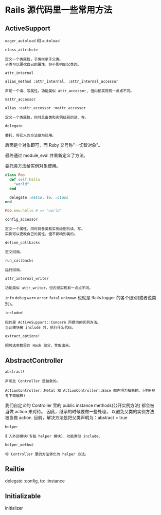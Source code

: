 # Rails 源代码里一些常用方法

## ActiveSupport

`eager_autoload` 和 `autoload`

`class_attribute`

```
定义一个类属性，子类继承于父类。
子类可以更改自己的属性，但不影响到父类的。
```

`attr_internal`

```
alias_method :attr_internal, :attr_internal_accessor

声明一个读、写属性，功能类似 attr_accessor, 但内部实现有一点点不同。
```

`mattr_accessor`

```
alias :cattr_accessor :mattr_accessor

定义一个类属性，同时具备类和实例级别的读、写。
```

`delegate`

```
委托，将它人的方法做为已用。
```

后面是个对象即可，而 Ruby 又号称"一切皆对象"。

最终通过 module_eval 并重新定义了方法。

委托类方法给实例对象使用。

```ruby
class Foo
  def self.hello
    "world"
  end

  delegate :hello, to: :class
end

Foo.new.hello # => "world"
```

`config_accessor`

```
定义一个属性，同时具备类和实例级别的读、写。
实例可以更改自己的属性，但不影响到类的。
```

`define_callbacks`

```
定义回调。
```

`run_callbacks`

```
运行回调。
```

`attr_internal_writer`

```
功能类似 attr_writer，但内部实现有一点点不同。
```

`info` `debug` `warn` `error` `fatal` `unknown`
也就是 Rails.logger 的各个级别(或者说类别)。

`included`

```
指的是 ActiveSupport::Concern 所提供的实例方法。
当此模块被 include 时，执行什么代码。
```

`extract_options!`

```
把可选参数里的 Hash 部分，萃取出来。
```

## AbstractController

`abstract!`

```
声明此 Controller 是抽象的。

ActionController::Metal 和 ActionController::Base 都声明为抽象的。(作用参考下面解释)
```

我们自定义的 Controller 里的 public instance methods(公开实例方法) 都会被当做 action 来对待。
因此，继承的时候要做一些处理，
以避免父类的实例方法被当做 action. 目前，解决方法是把父类声明为：abstract = true

`helper`

```
引入外部模块(专指 helper 模块)，功能类似 include.
```

`helper_method`

```
将 Controller 里的方法转化为 helper 方法。
```

## Railtie

delegate :config, to: :instance

## Initializable

initializer

